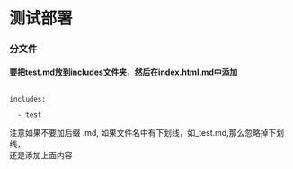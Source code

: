 # 测试部署

### 分文件
#### 要把test.md放到includes文件夹，然后在index.html.md中添加  
<code>
includes: <br/>
&nbsp;&nbsp;- test  
</code>

注意如果不要加后缀 .md, 如果文件名中有下划线，如_test.md,那么忽略掉下划线，  
还是添加上面内容


